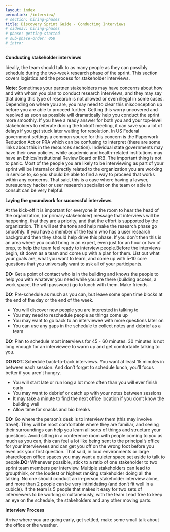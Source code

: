 ```yaml
---
layout: index
permalink: /interview/
# section: hiring-phases
title: Discovery Sprint Guide - Conducting Interviews
# sidenav: hiring-phases
# phase: getting-started
# sub-phase-order: 050
# intro: 
---
```


**Conducting stakeholder interviews**

Ideally, the team should talk to as many people as they can possibly schedule during the two-week research phase of the sprint. This section covers logistics and the process for stakeholder interviews. 

**Note:** Sometimes your partner stakeholders may have concerns about how and with whom you plan to conduct research interviews, and they may say that doing this type of research is not allowed or even illegal in some cases. Depending on where you are, you may need to clear this misconception up before you are able to proceed further. Getting this worry uncovered and resolved as soon as possible will dramatically help you conduct the sprint more smoothly. If you have a ready answer for both you and your top-level stakeholders to reiterate during the kickoff meeting, it can save you a lot of delays if you get stuck later waiting for resolution. In US Federal government settings a common source for this concern is the Paperwork Reduction Act or PRA which can be confusing to interpret (there are some links about this in the resources section). Individual state governments may have their own policies, while academic and health-related institutions may have an Ethics/Institutional Review Board or IRB. The important thing is not to panic. Most of the people you are likely to be interviewing as part of your sprint will be internal or directly related to the organization you are working in service to, so you should be able to find a way to proceed that works within any concerns. That said, this is a case where having a lawyer, bureaucracy hacker or user research specialist on the team or able to consult can be very helpful.

**Laying the groundwork for successful interviews**

At the kick-off it is important for everyone in the room to hear the head of the organization, (or primary stakeholder) message that interviews will be happening, that they are a priority, and that the effort is supported by the organization. This will set the tone and help make the research phase go smoothly. If you have a member of the team who has a user research background then they should help drive this phase. If you don’t then this is an area where you could bring in an expert, even just for an hour or two of prep, to help the team feel ready to interview people.Before the interviews begin, sit down as a team and come up with a plan for them. List out what your goals are, what you want to learn, and come up with 5-10 core questions that you universally want to ask all of your participants. 

**DO:** Get a point of contact who is in the building and knows the people to help you with whatever you need while you are there (building access, a work space, the wifi password) go to lunch with them. Make friends.

**DO:** Pre-schedule as much as you can, but leave some open time blocks at the end of the day or the end of the week. 

- You will discover new people you are interested in talking to 
- You may need to reschedule people as things come up
- You may want to go back to an interviewee with more questions later on
- You can use any gaps in the schedule to collect notes and debrief as a team

**DO:** Plan to schedule most interviews for 45 - 60 minutes. 30 minutes is not long enough for an interviewee to warm up and get comfortable talking to you. 

**DO NOT:** Schedule back-to-back interviews. You want at least 15 minutes in between each session. And don’t forget to schedule lunch, you’ll focus better if you aren’t hungry.

- You will start late or run long a lot more often than you will ever finish early
- You may want to debrief or catch up with your notes between sessions 
- It may take a minute to find the next office location if you don’t know the building well
- Allow time for snacks and bio breaks

**DO:** Go where the person’s desk is to interview them (this may involve travel). They will be most comfortable where they are familiar, and seeing their surroundings can help you learn all sorts of things and structure your questions. Avoid sitting in a conference room with people coming to you as much as you can, this can feel a lot like being sent to the principal’s office for your interviewees and can get you off on the wrong foot before you even ask your first question. That said, in loud environments or large shared/open office spaces you may want a quieter space set aside to talk to people.**DO:** Whenever possible, stick to a ratio of one stakeholder to two sprint team members per interview. Multiple stakeholders can lead to groupthink, or the loudest or highest ranking stakeholder doing all the talking. No one should conduct an in-person stakeholder interview alone, and more than 2 people can be very intimidating (and don’t fit well in a cubicle). If the team is 5 people that makes it easy for two sets of interviewers to be working simultaneously, with the team Lead free to keep an eye on the schedule, the stakeholders and any other moving parts.

**Interview Process**

Arrive where you are going early, get settled, make some small talk about the office or the weather.
